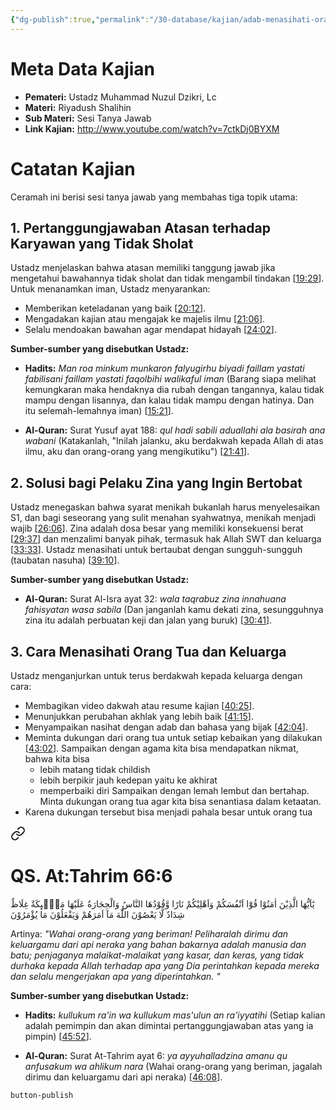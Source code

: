 ```yaml
---
{"dg-publish":true,"permalink":"/30-database/kajian/adab-menasihati-orang-tua/","tags":["kajian"]}
---
```





# Meta Data Kajian 
<div><ul class="dataview list-view-ul"><li><span><strong>Pemateri:</strong> Ustadz Muhammad Nuzul Dzikri, Lc</span></li><li><span><strong>Materi:</strong> Riyadush Shalihin</span></li><li><span><strong>Sub Materi:</strong> Sesi Tanya Jawab</span></li><li><span><strong>Link Kajian:</strong> <a rel="noopener nofollow" class="external-link" href="http://www.youtube.com/watch?v=7ctkDj0BYXM" target="_blank">http://www.youtube.com/watch?v=7ctkDj0BYXM</a></span></li></ul></div>

# Catatan Kajian
Ceramah ini berisi sesi tanya jawab yang membahas tiga topik utama:

## 1. Pertanggungjawaban Atasan terhadap Karyawan yang Tidak Sholat

Ustadz menjelaskan bahwa atasan memiliki tanggung jawab jika mengetahui bawahannya tidak sholat dan tidak mengambil tindakan [[19:29](http://www.youtube.com/watch?v=7ctkDj0BYXM&t=1169)]. Untuk menanamkan iman, Ustadz menyarankan:
- Memberikan keteladanan yang baik [[20:12](http://www.youtube.com/watch?v=7ctkDj0BYXM&t=1212)].
- Mengadakan kajian atau mengajak ke majelis ilmu [[21:06](http://www.youtube.com/watch?v=7ctkDj0BYXM&t=1266)].
- Selalu mendoakan bawahan agar mendapat hidayah [[24:02](http://www.youtube.com/watch?v=7ctkDj0BYXM&t=1442)].
    

**Sumber-sumber yang disebutkan Ustadz:**
- **Hadits:** _Man roa minkum munkaron falyugirhu biyadi faillam yastati fabilisani faillam yastati faqolbihi walikaful iman_ (Barang siapa melihat kemungkaran maka hendaknya dia rubah dengan tangannya, kalau tidak mampu dengan lisannya, dan kalau tidak mampu dengan hatinya. Dan itu selemah-lemahnya iman) [[15:21](http://www.youtube.com/watch?v=7ctkDj0BYXM&t=921)].

- **Al-Quran:** Surat Yusuf ayat 188: _qul hadi sabili aduallahi ala basirah ana wabani_ (Katakanlah, "Inilah jalanku, aku berdakwah kepada Allah di atas ilmu, aku dan orang-orang yang mengikutiku") [[21:41](http://www.youtube.com/watch?v=7ctkDj0BYXM&t=1301)].
    

## 2. Solusi bagi Pelaku Zina yang Ingin Bertobat

Ustadz menegaskan bahwa syarat menikah bukanlah harus menyelesaikan S1, dan bagi seseorang yang sulit menahan syahwatnya, menikah menjadi wajib [[26:06](http://www.youtube.com/watch?v=7ctkDj0BYXM&t=1566)]. Zina adalah dosa besar yang memiliki konsekuensi berat [[29:37](http://www.youtube.com/watch?v=7ctkDj0BYXM&t=1777)] dan menzalimi banyak pihak, termasuk hak Allah SWT dan keluarga [[33:33](http://www.youtube.com/watch?v=7ctkDj0BYXM&t=2013)]. Ustadz menasihati untuk bertaubat dengan sungguh-sungguh (taubatan nasuha) [[39:10](http://www.youtube.com/watch?v=7ctkDj0BYXM&t=2350)].

**Sumber-sumber yang disebutkan Ustadz:**

- **Al-Quran:** Surat Al-Isra ayat 32: _wala taqrabuz zina innahuana fahisyatan wasa sabila_ (Dan janganlah kamu dekati zina, sesungguhnya zina itu adalah perbuatan keji dan jalan yang buruk) [[30:41](http://www.youtube.com/watch?v=7ctkDj0BYXM&t=1841)].
    

## 3. Cara Menasihati Orang Tua dan Keluarga

Ustadz menganjurkan untuk terus berdakwah kepada keluarga dengan cara:
- Membagikan video dakwah atau resume kajian [[40:25](http://www.youtube.com/watch?v=7ctkDj0BYXM&t=2425)].
- Menunjukkan perubahan akhlak yang lebih baik [[41:15](http://www.youtube.com/watch?v=7ctkDj0BYXM&t=2475)].
- Menyampaikan nasihat dengan adab dan bahasa yang bijak [[42:04](http://www.youtube.com/watch?v=7ctkDj0BYXM&t=2524)].
- Meminta dukungan dari orang tua untuk setiap kebaikan yang dilakukan [[43:02](http://www.youtube.com/watch?v=7ctkDj0BYXM&t=2582)].
Sampaikan dengan agama kita bisa mendapatkan nikmat, bahwa kita bisa
	- lebih matang tidak childish
	- lebih berpikir jauh kedepan yaitu ke akhirat
	- memperbaiki diri
Sampaikan dengan lemah lembut dan bertahap.
Minta dukungan orang tua agar kita bisa senantiasa dalam ketaatan. 
- Karena dukungan tersebut bisa menjadi pahala besar untuk orang tua

<div class="transclusion internal-embed is-loaded"><a class="markdown-embed-link" href="/30-database/al-quran/all-surah/#qs-at-tahrim-66-6" aria-label="Open link"><svg xmlns="http://www.w3.org/2000/svg" width="24" height="24" viewBox="0 0 24 24" fill="none" stroke="currentColor" stroke-width="2" stroke-linecap="round" stroke-linejoin="round" class="svg-icon lucide-link"><path d="M10 13a5 5 0 0 0 7.54.54l3-3a5 5 0 0 0-7.07-7.07l-1.72 1.71"></path><path d="M14 11a5 5 0 0 0-7.54-.54l-3 3a5 5 0 0 0 7.07 7.07l1.71-1.71"></path></svg></a><div class="markdown-embed">



# QS. At:Tahrim 66:6
يٰٓاَيُّهَا الَّذِيْنَ اٰمَنُوْا قُوْٓا اَنْفُسَكُمْ وَاَهْلِيْكُمْ نَارًا وَّقُوْدُهَا النَّاسُ وَالْحِجَارَةُ عَلَيْهَا مَلٰۤىِٕكَةٌ غِلَاظٌ شِدَادٌ لَّا يَعْصُوْنَ اللّٰهَ مَآ اَمَرَهُمْ وَيَفْعَلُوْنَ مَا يُؤْمَرُوْنَ 

Artinya: *"Wahai orang-orang yang beriman! Peliharalah dirimu dan keluargamu dari api neraka yang bahan bakarnya adalah manusia dan batu; penjaganya malaikat-malaikat yang kasar, dan keras, yang tidak durhaka kepada Allah terhadap apa yang Dia perintahkan kepada mereka dan selalu mengerjakan apa yang diperintahkan. "*



</div></div>

    

**Sumber-sumber yang disebutkan Ustadz:**

- **Hadits:** _kullukum ra'in wa kullukum mas'ulun an ra'iyyatihi_ (Setiap kalian adalah pemimpin dan akan dimintai pertanggungjawaban atas yang ia pimpin) [[45:52](http://www.youtube.com/watch?v=7ctkDj0BYXM&t=2752)].
    
- **Al-Quran:** Surat At-Tahrim ayat 6: _ya ayyuhalladzina amanu qu anfusakum wa ahlikum nara_ (Wahai orang-orang yang beriman, jagalah dirimu dan keluargamu dari api neraka) [[46:08](http://www.youtube.com/watch?v=7ctkDj0BYXM&t=2768)].

 
 
 `button-publish`